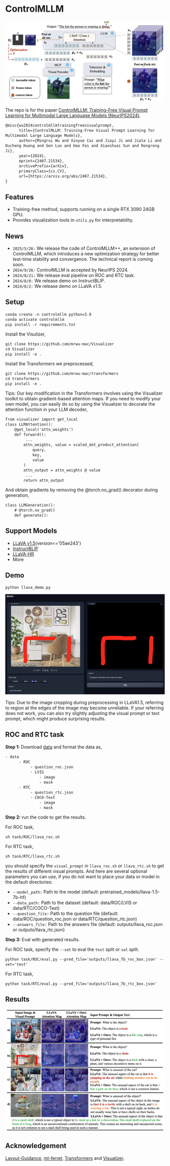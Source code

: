 # ControlMLLM

<div align="center">
    <img src="assets/method.png" alt="method" width="550"/>
</div>

The repo is for the paper [ControlMLLM: Training-Free Visual Prompt Learning for Multimodal Large Language Models (NeurIPS2024)](https://arxiv.org/abs/2407.21534).

```
@misc{wu2024controlmllmtrainingfreevisualprompt,
      title={ControlMLLM: Training-Free Visual Prompt Learning for Multimodal Large Language Models}, 
      author={Mingrui Wu and Xinyue Cai and Jiayi Ji and Jiale Li and Oucheng Huang and Gen Luo and Hao Fei and Xiaoshuai Sun and Rongrong Ji},
      year={2024},
      eprint={2407.21534},
      archivePrefix={arXiv},
      primaryClass={cs.CV},
      url={https://arxiv.org/abs/2407.21534}, 
}
```
## Features
 - Training-free method, supports running on a single RTX 3090 24GB GPU.
 - Provides visualization tools in ```utils.py``` for interpretability.

## News
 - ```2025/5/26:``` We release the code of ControlMLLM++, an extension of ControlMLLM, which introduces a new optimization strategy for better test-time stability and convergence. The technical report is coming soon.
 - ```2024/9/26:``` ControlMLLM is accepted by NeurIPS 2024.
 - ```2024/8/21:``` We release eval pipeline on ROC and RTC task. 
 - ```2024/8/8:``` We release demo on InstructBLIP.
 - ```2024/8/2:``` We release demo on LLaVA v1.5.

## Setup
```
conda create -n controlmllm python=3.9
conda activate controlmllm
pip install -r requirements.txt
```

Install the Visulizer,
```
git clone https://github.com/mrwu-mac/Visualizer
cd Visualizer
pip install -e .
```
Install the Transformers we preprocessed,
```
git clone https://github.com/mrwu-mac/transformers
cd transformers
pip install -e .
```
Tips: Our key modification in the Transformers involves using the Visualizer toolkit to obtain gradient-based attention maps. If you need to modify your own model, you can easily do so by using the Visualizer to decorate the attention function in your LLM decoder,
```
from visualizer import get_local
class LLMAttention():
    @get_local('attn_weights')
    def forward():
         ...
        attn_weights, value = scaled_dot_product_attention(
            query,
            key,
            value
        )
        attn_output = attn_weights @ value
         ...
        return attn_output
```
And obtain gradients by removing the @torch.no_grad() decorator during generation,
```
class LLMGeneration():
    # @torch.no_grad()
    def generate():
```
## Support Models
 - [LLaVA v1.5](https://huggingface.co/llava-hf/llava-1.5-7b-hf)(version<='05ae243')
 - [InstructBLIP](https://huggingface.co/Salesforce/instructblip-vicuna-7b)
 - [LLaVA-HR](https://github.com/luogen1996/LLaVA-HR)
 - More
   
## Demo
```
python llava_demo.py
```
![demo](assets/demo.png)

Tips: Due to the image cropping during preprocessing in LLaVA1.5, referring to region at the edges of the image may become unreliable. If your referring does not work, you can also try slightly adjusting the visual prompt or text prompt, which might produce surprising results.


## ROC and RTC task 
**Step 1:** Download [data](https://drive.google.com/drive/folders/1k45OVgWmt3Y04hPJe7rSWXGVZq98YLS4?usp=sharing) and format the data as,
```
- data
      - ROC
           - question_roc.json
           - LVIS
               - image
               - mask
      - RTC
           - question_rtc.json
           - COCO-Text
               - image
               - mask
```

**Step 2:** run the code to get the results.

For ROC task,
```
sh task/ROC/llava_roc.sh
```
For RTC task,
```
sh task/RTC/llava_rtc.sh
```
you should specify the ```visual_prompt``` in ```llava_roc.sh``` or ```llava_rtc.sh``` to get the results of different visual prompts.
And here are several optional parameters you can use, if you do not want to place your data or model in the default directories:
- ```--model_path:``` Path to the model (default: pretrained_models/llava-1.5-7b-hf)
- ```--data_path:``` Path to the dataset (default: data/ROC/LVIS or data/RTC/COCO-Text)
- ```--question_file:``` Path to the question file (default: data/ROC/question_roc.json or data/RTC/question_rtc.json)
- ```--answers_file:``` Path to the answers file (default: outputs/llava_roc.json or outputs/llava_rtc.json)

**Step 3:** Eval with generated results.

For ROC task, specify the ```--set``` to eval the ```test``` split or ```val``` split.
```
python task/ROC/eval.py --pred_file='outputs/llava_7b_roc_box.json' --set='test'
```
For RTC task,
```
python task/RTC/eval.py --pred_file='outputs/llava_7b_rtc_box.json'
```

## Results
![vis1](assets/vis.png)

## Acknowledgement
[Layout-Guidance](https://github.com/silent-chen/layout-guidance), [ml-ferret](https://github.com/apple/ml-ferret), [Transformers](https://github.com/huggingface/transformers) and [Visualizer](https://github.com/luo3300612/Visualizer).
